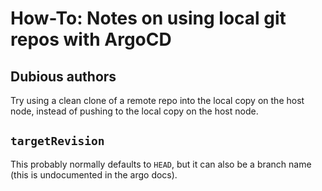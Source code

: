 # How-To: Notes on using local git repos with ArgoCD

## Dubious authors

Try using a clean clone of a remote repo into the local copy on the host node, instead of pushing to the local copy on the host node.

## `targetRevision`

This probably normally defaults to `HEAD`, but it can also be a branch name (this is undocumented in the argo docs). 